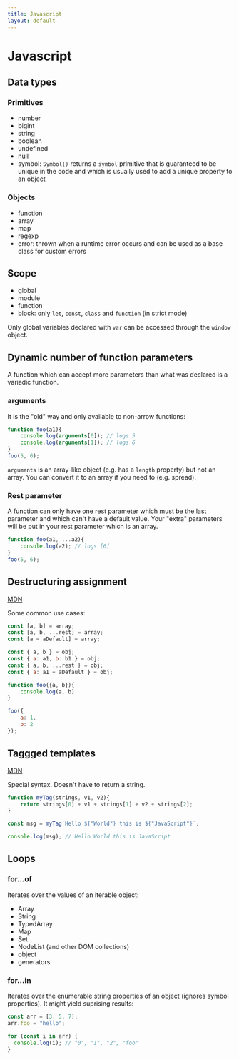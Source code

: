 ```yaml
---
title: Javascript
layout: default
---
```


# Javascript

## Data types
### Primitives
- number
- bigint
- string
- boolean
- undefined
- null
- symbol: `Symbol()` returns a `symbol` primitive that is guaranteed to be unique in the code and which is usually used to add a unique property to an object

### Objects
- function
- array
- map
- regexp
- error: thrown when a runtime error occurs and can be used as a base class for custom errors

## Scope
- global
- module
- function
- block: only `let`, `const`, `class` and `function` (in strict mode)

Only global variables declared with `var` can be accessed through the `window` object.

## Dynamic number of function parameters
A function which can accept more parameters than what was declared is a variadic function.
### arguments
It is the "old" way and only available to non-arrow functions:
``` js
function foo(a1){
    console.log(arguments[0]); // logs 5
    console.log(arguments[1]); // logs 6
}
foo(5, 6);
```
`arguments` is an array-like object (e.g. has a `length` property) but not an array. You can convert it to an array if you need to (e.g. spread).

### Rest parameter
A function can only have one rest parameter which must be the last parameter and which can't have a default value. Your "extra" parameters will be put in your rest parameter which is an array.
``` js
function foo(a1, ...a2){
    console.log(a2); // logs [6]   
}
foo(5, 6);
```
## Destructuring assignment
[MDN](https://developer.mozilla.org/en-US/docs/Web/JavaScript/Reference/Operators/Destructuring_assignment)

Some common use cases:
``` js
const [a, b] = array;
const [a, b, ...rest] = array;
const [a = aDefault] = array;

const { a, b } = obj;
const { a: a1, b: b1 } = obj;
const { a, b, ...rest } = obj;
const { a: a1 = aDefault } = obj;

function foo({a, b}){
    console.log(a, b)
}

foo({
    a: 1,
    b: 2
});
```

## Taggged templates
[MDN](https://developer.mozilla.org/en-US/docs/Web/JavaScript/Reference/Template_literals#tagged_templates)

Special syntax. Doesn't have to return a string.

``` js
function myTag(strings, v1, v2){
    return strings[0] + v1 + strings[1] + v2 + strings[2];
}

const msg = myTag`Hello ${"World"} this is ${"JavaScript"}`;

console.log(msg); // Hello World this is JavaScript
```

## Loops
### for...of
Iterates over the values of an iterable object:
- Array
- String
- TypedArray
- Map
- Set
- NodeList (and other DOM collections) 
- object
- generators

### for...in
Iterates over the enumerable string properties of an object (ignores symbol properties).
It might yield suprising results:
``` js
const arr = [3, 5, 7];
arr.foo = "hello";

for (const i in arr) {
  console.log(i); // "0", "1", "2", "foo"
}

```
